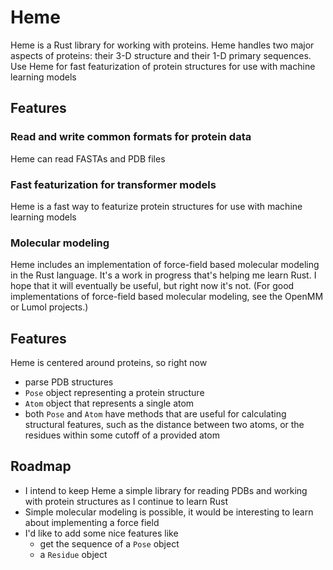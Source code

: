 # Heme

Heme is a Rust library for working with proteins. Heme handles two 
major aspects of proteins: their 3-D structure and their 1-D primary
sequences. Use Heme for fast featurization of protein structures 
for use with machine learning models 



## Features 


### Read and write common formats for protein data 

Heme can read FASTAs and PDB files 


### Fast featurization for transformer models 

Heme is a fast way to featurize protein structures for use with
machine learning models 


### Molecular modeling 

Heme includes an implementation of force-field based molecular modeling 
in the Rust language. It's a work in progress that's helping me 
learn Rust. I hope that it will eventually be useful, but right now
it's not. (For good implementations of force-field based molecular
modeling, see the OpenMM or Lumol projects.)


## Features 

Heme is centered around proteins, so right now 

- parse PDB structures 
- `Pose` object representing a protein structure
- `Atom` object that represents a single atom 
- both `Pose` and `Atom` have methods that are useful for calculating 
  structural features, such as the distance between two atoms, or the
  residues within some cutoff of a provided atom 


## Roadmap 

- I intend to keep Heme a simple library for reading PDBs and working with
  protein structures as I continue to learn Rust 
- Simple molecular modeling is possible, it would be interesting to learn
  about implementing a force field
- I'd like to add some nice features like 
    - get the sequence of a `Pose` object 
    - a `Residue` object 




